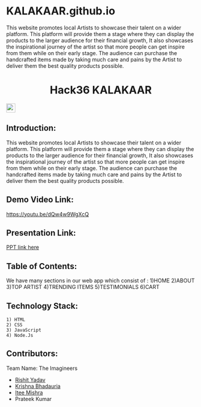 # KALAKAAR.github.io
This website promotes local  Artists to showcase their talent on a wider platform. This platform will provide them a stage where they can display the products to the larger audience for their financial growth, It also showcases the inspirational journey of the artist so that more people can get inspire from them while on their early stage. The audience can purchase the handcrafted items made by taking much care and pains by the Artist to deliver them the best quality products possible.
<h1 align="center">Hack36 KALAKAAR</h1>
<p align="center">
</p>

<a href="https://hack36.com"> <img src="https://cutt.ly/BuiltAtHack36" height=24px> </a>

## Introduction:
   This website promotes local  Artists to showcase their talent on a wider platform. This platform will provide them a stage where they can display the products to the larger audience for their financial growth, It also showcases the inspirational journey of the artist so that more people can get inspire from them while on their early stage. The audience can purchase the handcrafted items made by taking much care and pains by the Artist to deliver them the best quality products possible.

## Demo Video Link:
<a href="https://youtu.be/bXHENp964Qk">https://youtu.be/dQw4w9WgXcQ</a>

## Presentation Link:
<a href="https://docs.google.com/presentation/d/15fyI4cEUOmlwMFSTx5plmbsT_V91vg2q4QaRdA9Qyec/edit?usp=sharing"> PPT link here </a>

## Table of Contents:
We have many sections in our web app which consist of : 
    1)HOME
    2)ABOUT
    3)TOP ARTIST
    4)TRENDING ITEMS
    5)TESTIMONIALS
    6)CART

## Technology Stack:
    1) HTML
    2) CSS
    3) JavaScript
    4) Node.Js
## Contributors:

Team Name: The Imagineers

* [Rishit Yadav](https://github.com/Rishityadav02)
* [Krishna Bhadauria](https://github.com/Krishnabhadauria)
* [Itee Mishra](https://github.com/IteeMishra)
* Prateek Kumar
